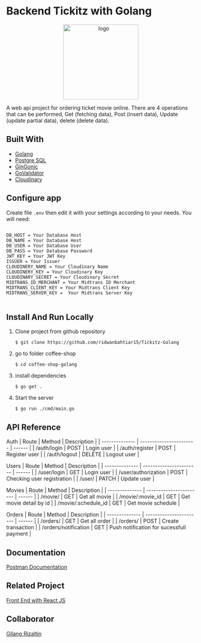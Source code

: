 # Backend Tickitz with Golang

<p align="center">
        <img src="https://res.cloudinary.com/doncmmfaa/image/upload/v1705476761/samples/Tickitz_1_qjg2bh.png" width="200px" alt="logo"></img>
</p>

A web api project for ordering ticket movie online. There are 4 operations that can be performed, Get (fetching data), Post (insert data), Update (update partial data), delete (delete data).

## Built With

- [Golang](https://go.dev/)
- [Postgre SQL](https://www.postgresql.org/)
- [GinGonic](https://gin-gonic.com/)
- [GoValidator](https://github.com/asaskevich/govalidator)
- [Cloudinary](https://github.com/cloudinary/cloudinary-go)

## Configure app

Create file `.env` then edit it with your settings
according to your needs. You will need:

<pre>
<code>
DB_HOST = Your Database Host
DB_NAME = Your Database Host
DB_USER = Your Database User
DB_PASS = Your Database Password
JWT_KEY = Your JWT Key
ISSUER = Your Issuer
CLOUDINERY_NAME = Your Cloudinary Name
CLOUDINERY_KEY = Your Cloudinary Key
CLOUDINARY_SECRET = Your Cloudinary Secret
MIDTRANS_ID_MERCHANT = Your Midtrans ID Merchant
MIDTRANS_CLIENT_KEY = Your Midtrans Client Key
MIDTRANS_SERVER_KEY =  Your Midtrans Server Key
</code>
</pre>

## Install And Run Locally

1.  Clone project from github repository

        $ git clone https://github.com/ridwanbahtiar15/Tickitz-Golang

2.  go to folder coffee-shop

        $ cd coffee-shop-golang

3.  install dependencies

        $ go get .

4.  Start the server

        $ go run ./cmd/main.go

## API Reference

Auth
| Route | Method | Description |
| -------------- | ----------------------- | ------ |
| /auth/login | POST | Login user |
| /auth/register | POST | Register user |
| /auth/logout | DELETE | Logout user |

Users
| Route | Method | Description |
| -------------- | ----------------------- | ------ |
| /user/login | GET | Login user |
| /user/authorization | POST | Checking user registration |
| /user/ | PATCH | Update user |

Movies
| Route | Method | Description |
| -------------- | ----------------------- | ------ |
| /movie/ | GET | Get all movie |
| /movie/:movie_id | GET | Get movie detail by id |
| /movie/:schedule_id | GET | Get movie schedule |

Orders
| Route | Method | Description |
| -------------- | ----------------------- | ------ |
| /orders/ | GET | Get all order |
| /orders/ | POST | Create transaction |
| /orders/notification | GET | Push notification for sucessfull payment |

## Documentation

[Postman Documentation](https://documenter.getpostman.com/view/28541505/2s9YyqhMwh)

## Related Project

[Front End with React JS](https://github.com/ridwanbahtiar15/Tickitz-Frontend)

## Collaborator

[Gilang Rizaltin](https://github.com/GilangRizaltin)
